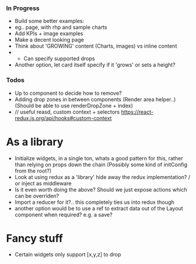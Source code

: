 ### In Progress

- Build some better examples:
- eg.. page, with rhp and sample charts
- Add KPIs + image examples
- Make a decent looking page
- Think about 'GROWING' content (Charts, images) vs inline content
- - Can specify supported drops
- Another option, let card itself specify if it 'grows' or sets a height?

### Todos

- Up to component to decide how to remove?
- Adding drop zones in between components (Render area helper..) (Should be able to use renderDropZone + index)
- // useful reasd, custom context + selectors https://react-redux.js.org/api/hooks#custom-context

# As a library

- Initialize widgets, in a single ton, whats a good pattern for this, rather than relying on props down the chain (Possibly some kind of initConfig from the root?)
- Look at using redux as a 'library' hide away the redux implementation? / or inject as middleware
- Is it even worth doing the above? Should we just expose actions which can be overriden?
- Import a reducer for it?.. this completely ties us into redux though
- another option would be to use a ref to extract data out of the Layout component when required? e.g. a save?

# Fancy stuff

- Certain widgets only support [x,y,z] to drop
